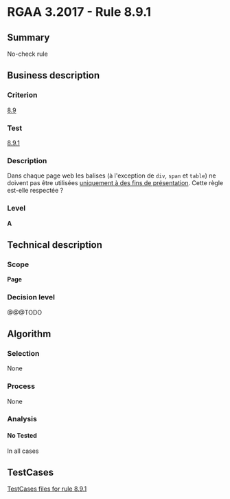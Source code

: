 # RGAA 3.2017 - Rule 8.9.1

## Summary
No-check rule


## Business description

### Criterion
[8.9](http://references.modernisation.gouv.fr/rgaa-accessibilite/criteres.html#crit-8-9)

### Test
[8.9.1](http://references.modernisation.gouv.fr/rgaa-accessibilite/criteres.html#test-8-9-1)

### Description
<div lang="fr">Dans chaque page web les balises (&#xE0; l'exception de <code lang="en">div</code>, <code lang="en">span</code> et <code lang="en">table</code>) ne doivent pas &#xEA;tre utilis&#xE9;es <a href="http://references.modernisation.gouv.fr/rgaa-accessibilite/glossaire.html#uniquement--des-fins-de-prsentation">uniquement &#xE0; des fins de pr&#xE9;sentation</a>. Cette r&#xE8;gle est-elle respect&#xE9;e&nbsp;?</div>

### Level
**A**


## Technical description

### Scope
**Page**

### Decision level
@@@TODO


## Algorithm

### Selection
None

### Process
None

### Analysis

#### No Tested
In all cases


##  TestCases

[TestCases files for rule 8.9.1](https://github.com/Asqatasun/Asqatasun/tree/develop/rules/rules-rgaa3.2017/src/test/resources/testcases/rgaa32017/Rgaa32017Rule080901/)


